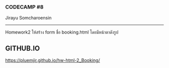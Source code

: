 ### CODECAMP #8
Jirayu Somcharoensin    
___
Homework2
ให้สร้าง form ชื่อ booking.html โดยมีหน้าตาดังรูป


## GITHUB.IO
https://pluemjir.github.io/hw-html-2_Booking/